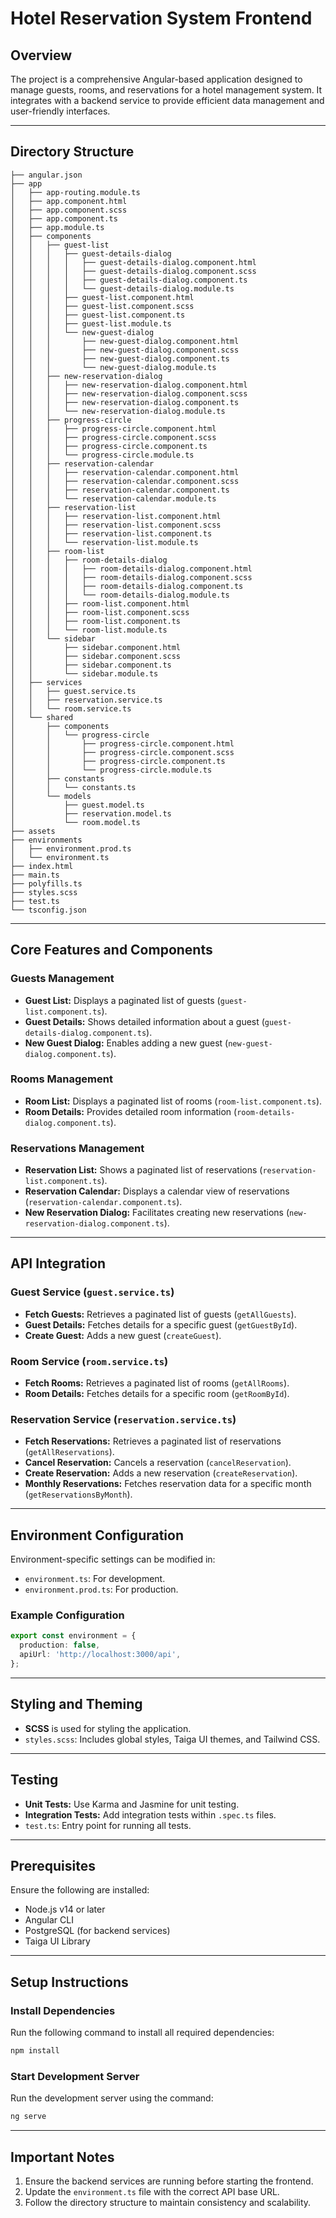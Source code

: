 # Hotel Reservation System Frontend

## Overview

The project is a comprehensive Angular-based application designed to manage guests, rooms, and reservations for a hotel management system. It integrates with a backend service to provide efficient data management and user-friendly interfaces.

---

## Directory Structure

```
├── angular.json
├── app
│   ├── app-routing.module.ts
│   ├── app.component.html
│   ├── app.component.scss
│   ├── app.component.ts
│   ├── app.module.ts
│   ├── components
│   │   ├── guest-list
│   │   │   ├── guest-details-dialog
│   │   │   │   ├── guest-details-dialog.component.html
│   │   │   │   ├── guest-details-dialog.component.scss
│   │   │   │   ├── guest-details-dialog.component.ts
│   │   │   │   └── guest-details-dialog.module.ts
│   │   │   ├── guest-list.component.html
│   │   │   ├── guest-list.component.scss
│   │   │   ├── guest-list.component.ts
│   │   │   ├── guest-list.module.ts
│   │   │   └── new-guest-dialog
│   │   │       ├── new-guest-dialog.component.html
│   │   │       ├── new-guest-dialog.component.scss
│   │   │       ├── new-guest-dialog.component.ts
│   │   │       └── new-guest-dialog.module.ts
│   │   ├── new-reservation-dialog
│   │   │   ├── new-reservation-dialog.component.html
│   │   │   ├── new-reservation-dialog.component.scss
│   │   │   ├── new-reservation-dialog.component.ts
│   │   │   └── new-reservation-dialog.module.ts
│   │   ├── progress-circle
│   │   │   ├── progress-circle.component.html
│   │   │   ├── progress-circle.component.scss
│   │   │   ├── progress-circle.component.ts
│   │   │   └── progress-circle.module.ts
│   │   ├── reservation-calendar
│   │   │   ├── reservation-calendar.component.html
│   │   │   ├── reservation-calendar.component.scss
│   │   │   ├── reservation-calendar.component.ts
│   │   │   └── reservation-calendar.module.ts
│   │   ├── reservation-list
│   │   │   ├── reservation-list.component.html
│   │   │   ├── reservation-list.component.scss
│   │   │   ├── reservation-list.component.ts
│   │   │   └── reservation-list.module.ts
│   │   ├── room-list
│   │   │   ├── room-details-dialog
│   │   │   │   ├── room-details-dialog.component.html
│   │   │   │   ├── room-details-dialog.component.scss
│   │   │   │   ├── room-details-dialog.component.ts
│   │   │   │   └── room-details-dialog.module.ts
│   │   │   ├── room-list.component.html
│   │   │   ├── room-list.component.scss
│   │   │   ├── room-list.component.ts
│   │   │   └── room-list.module.ts
│   │   └── sidebar
│   │       ├── sidebar.component.html
│   │       ├── sidebar.component.scss
│   │       ├── sidebar.component.ts
│   │       └── sidebar.module.ts
│   ├── services
│   │   ├── guest.service.ts
│   │   ├── reservation.service.ts
│   │   └── room.service.ts
│   └── shared
│       ├── components
│       │   └── progress-circle
│       │       ├── progress-circle.component.html
│       │       ├── progress-circle.component.scss
│       │       ├── progress-circle.component.ts
│       │       └── progress-circle.module.ts
│       ├── constants
│       │   └── constants.ts
│       └── models
│           ├── guest.model.ts
│           ├── reservation.model.ts
│           └── room.model.ts
├── assets
├── environments
│   ├── environment.prod.ts
│   └── environment.ts
├── index.html
├── main.ts
├── polyfills.ts
├── styles.scss
├── test.ts
└── tsconfig.json
```

---

## Core Features and Components

### Guests Management

- **Guest List:** Displays a paginated list of guests (`guest-list.component.ts`).
- **Guest Details:** Shows detailed information about a guest (`guest-details-dialog.component.ts`).
- **New Guest Dialog:** Enables adding a new guest (`new-guest-dialog.component.ts`).

### Rooms Management

- **Room List:** Displays a paginated list of rooms (`room-list.component.ts`).
- **Room Details:** Provides detailed room information (`room-details-dialog.component.ts`).

### Reservations Management

- **Reservation List:** Shows a paginated list of reservations (`reservation-list.component.ts`).
- **Reservation Calendar:** Displays a calendar view of reservations (`reservation-calendar.component.ts`).
- **New Reservation Dialog:** Facilitates creating new reservations (`new-reservation-dialog.component.ts`).

---

## API Integration

### Guest Service (`guest.service.ts`)

- **Fetch Guests:** Retrieves a paginated list of guests (`getAllGuests`).
- **Guest Details:** Fetches details for a specific guest (`getGuestById`).
- **Create Guest:** Adds a new guest (`createGuest`).

### Room Service (`room.service.ts`)

- **Fetch Rooms:** Retrieves a paginated list of rooms (`getAllRooms`).
- **Room Details:** Fetches details for a specific room (`getRoomById`).

### Reservation Service (`reservation.service.ts`)

- **Fetch Reservations:** Retrieves a paginated list of reservations (`getAllReservations`).
- **Cancel Reservation:** Cancels a reservation (`cancelReservation`).
- **Create Reservation:** Adds a new reservation (`createReservation`).
- **Monthly Reservations:** Fetches reservation data for a specific month (`getReservationsByMonth`).

---

## Environment Configuration

Environment-specific settings can be modified in:

- `environment.ts`: For development.
- `environment.prod.ts`: For production.

### Example Configuration

```typescript
export const environment = {
  production: false,
  apiUrl: 'http://localhost:3000/api',
};
```

---

## Styling and Theming

- **SCSS** is used for styling the application.
- `styles.scss`: Includes global styles, Taiga UI themes, and Tailwind CSS.

---

## Testing

- **Unit Tests:** Use Karma and Jasmine for unit testing.
- **Integration Tests:** Add integration tests within `.spec.ts` files.
- `test.ts`: Entry point for running all tests.

---

## Prerequisites

Ensure the following are installed:

- Node.js v14 or later
- Angular CLI
- PostgreSQL (for backend services)
- Taiga UI Library

---

## Setup Instructions

### Install Dependencies

Run the following command to install all required dependencies:

```bash
npm install
```

### Start Development Server

Run the development server using the command:

```bash
ng serve
```

---

## Important Notes

1. Ensure the backend services are running before starting the frontend.
2. Update the `environment.ts` file with the correct API base URL.
3. Follow the directory structure to maintain consistency and scalability.
